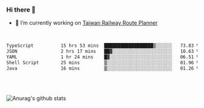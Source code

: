### Hi there 👋

- 🔭 I’m currently working on [Taiwan Railway Route Planner](https://github.com/Taiwan-Railway-Route-Planner)

<br/>

<!--START_SECTION:waka-->

```txt
TypeScript          15 hrs 53 mins  ██████████████████▒░░░░░░   73.83 %
JSON                2 hrs 17 mins   ██▓░░░░░░░░░░░░░░░░░░░░░░   10.63 %
YAML                1 hr 24 mins    █▓░░░░░░░░░░░░░░░░░░░░░░░   06.51 %
Shell Script        25 mins         ▒░░░░░░░░░░░░░░░░░░░░░░░░   01.96 %
Java                16 mins         ▒░░░░░░░░░░░░░░░░░░░░░░░░   01.26 %
```

<!--END_SECTION:waka-->

<br/>
<br/>

![Anurag's github stats](https://github-readme-stats.vercel.app/api?username=DepickereSven&show_icons=true&theme=tokyonight)



<!--
**DepickereSven/DepickereSven** is a ✨ _special_ ✨ repository because its `README.md` (this file) appears on your GitHub profile.

Here are some ideas to get you started:

- 🔭 I’m currently working on ...
- 🌱 I’m currently learning ...
- 👯 I’m looking to collaborate on ...
- 🤔 I’m looking for help with ...
- 💬 Ask me about ...
- 📫 How to reach me: ...
- 😄 Pronouns: ...
- ⚡ Fun fact: ...
-->
